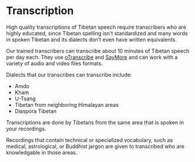 
# Transcription

High quality transcriptions of Tibetan speech require transcribers who are highly educated, since Tibetan spelling isn't standardized and many words in spoken Tibetan and its dialects don’t even have written equivalents.

Our trained transcribers can transcribe about 10 minutes of Tibetan speech per day each. They use [oTranscribe](https://otranscribe.com) and [SayMore](https://software.sil.org/saymore/) and can work with a variety of audio and video files formats.

Dialects that our transcribes can transcribe include:

- Amdo 
- Kham
- U-Tsang
- Tibetan from neighboring Himalayan areas
- Diaspora Tibetan

Transcriptions are done by Tibetans from the same area that is spoken in your recordings.

Recordings that contain technical or specialized vocabulary, such as medical, astrological, or Buddhist jargon are given to transcribed who are knowledgable in those areas.